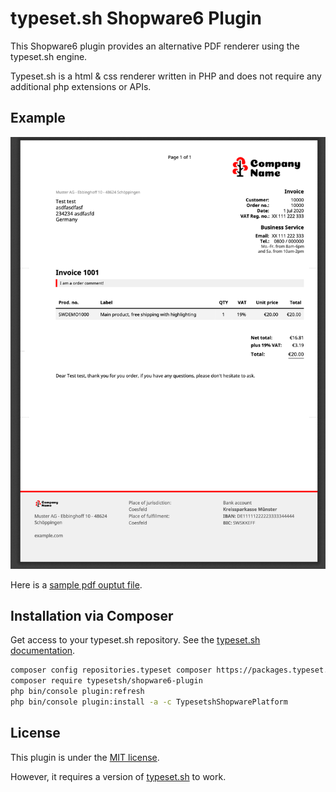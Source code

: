 typeset.sh Shopware6 Plugin
===========================

This Shopware6 plugin provides an alternative PDF renderer using the
typeset.sh engine.

Typeset.sh is a html & css renderer written in PHP and does not require any
additional php extensions or APIs.


## Example
![PDF Sample Invoice](docs/invoice.png)

Here is a [sample pdf ouptut file](docs/example-invoice.pdf).


## Installation via Composer

Get access to your typeset.sh repository. 
See the [typeset.sh documentation](https://typeset.sh/en/documentation/php).

 ```bash
 composer config repositories.typeset composer https://packages.typeset.sh
 composer require typesetsh/shopware6-plugin
 php bin/console plugin:refresh
 php bin/console plugin:install -a -c TypesetshShopwarePlatform
 ```


## License

This plugin is under the [MIT license](LICENSE).

However, it requires a version of [typeset.sh](https://typeset.sh/) to work.
